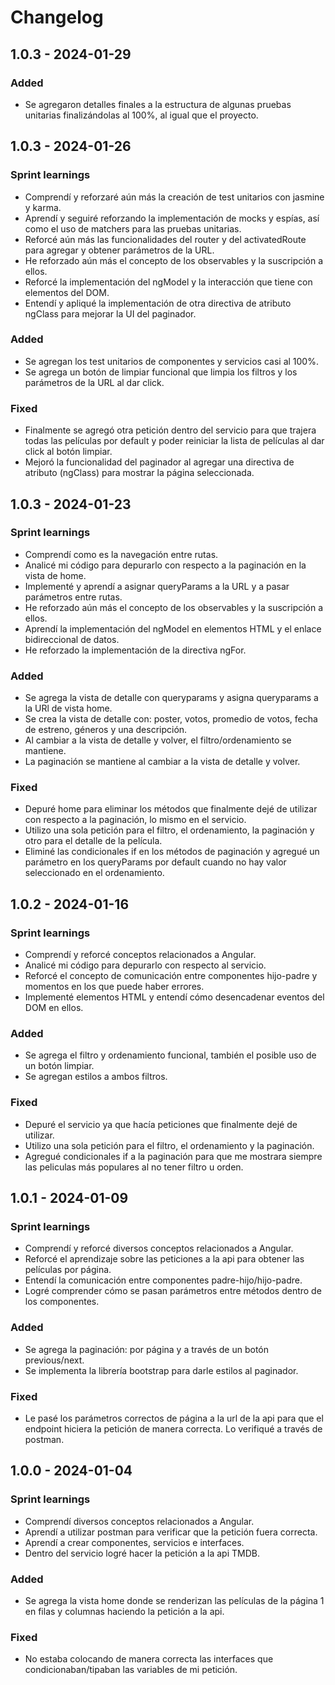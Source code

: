 # Changelog

## 1.0.3 - 2024-01-29

### Added
- Se agregaron detalles finales a la estructura de algunas pruebas unitarias finalizándolas al 100%, al igual que el proyecto.
  
## 1.0.3 - 2024-01-26

### Sprint learnings

- Comprendí y reforzaré aún más la creación de test unitarios con jasmine y karma.
- Aprendí y seguiré reforzando la implementación de mocks y espías, así como el uso de matchers para las pruebas unitarias.
- Reforcé aún más las funcionalidades del router y del activatedRoute para agregar y obtener parámetros de la URL.
- He reforzado aún más el concepto de los observables y la suscripción a ellos.
- Reforcé la implementación del ngModel y la interacción que tiene con elementos del DOM.
- Entendí y apliqué la implementación de otra directiva de atributo ngClass para mejorar la UI del paginador.

### Added

- Se agregan los test unitarios de componentes y servicios casi al 100%.
- Se agrega un botón de limpiar funcional que limpia los filtros y los parámetros de la URL al dar click.

### Fixed

- Finalmente se agregó otra petición dentro del servicio para que trajera todas las películas por default y poder reiniciar la lista de películas al dar click al botón limpiar.
- Mejoró la funcionalidad del paginador al agregar una directiva de atributo (ngClass) para mostrar la página seleccionada.

## 1.0.3 - 2024-01-23

### Sprint learnings

- Comprendí como es la navegación entre rutas.
- Analicé mi código para depurarlo con respecto a la paginación en la vista de home.
- Implementé y aprendí a asignar queryParams a la URL y a pasar parámetros entre rutas.
- He reforzado aún más el concepto de los observables y la suscripción a ellos.
- Aprendí la implementación del ngModel en elementos HTML y el enlace bidireccional de datos.
- He reforzado la implementación de la directiva ngFor.

### Added

- Se agrega la vista de detalle con queryparams y asigna queryparams a la URl de vista home.
- Se crea la vista de detalle con: poster, votos, promedio de votos, fecha de estreno, géneros y una descripción.
- Al cambiar a la vista de detalle y volver, el filtro/ordenamiento se mantiene.
- La paginación se mantiene al cambiar a la vista de detalle y volver.

### Fixed

- Depuré home para eliminar los métodos que finalmente dejé de utilizar con respecto a la paginación, lo mismo en el servicio.
- Utilizo una sola petición para el filtro, el ordenamiento, la paginación y otro para el detalle de la película.
- Eliminé las condicionales if en los métodos de paginación y agregué un parámetro en los queryParams por default cuando no hay valor seleccionado en el ordenamiento.

## 1.0.2 - 2024-01-16

### Sprint learnings

- Comprendí y reforcé conceptos relacionados a Angular.
- Analicé mi código para depurarlo con respecto al servicio.
- Reforcé el concepto de comunicación entre componentes hijo-padre y momentos en los que puede haber errores.
- Implementé elementos HTML y entendí cómo desencadenar eventos del DOM en ellos.

### Added

- Se agrega el filtro y ordenamiento funcional, también el posible uso de un botón limpiar.
- Se agregan estilos a ambos filtros.

### Fixed

- Depuré el servicio ya que hacía peticiones que finalmente dejé de utilizar.
- Utilizo una sola petición para el filtro, el ordenamiento y la paginación.
- Agregué condicionales if a la paginación para que me mostrara siempre las peliculas más populares al no tener filtro u orden.

## 1.0.1 - 2024-01-09

### Sprint learnings

- Comprendí y reforcé diversos conceptos relacionados a Angular.
- Reforcé el aprendizaje sobre las peticiones a la api para obtener las películas por página.
- Entendí la comunicación entre componentes padre-hijo/hijo-padre.
- Logré comprender cómo se pasan parámetros entre métodos dentro de los componentes.

### Added

- Se agrega la paginación: por página y a través de un botón previous/next.
- Se implementa la librería bootstrap para darle estilos al paginador.

### Fixed

- Le pasé los parámetros correctos de página a la url de la api para que el endpoint hiciera la petición de manera correcta. Lo verifiqué a través de postman.

## 1.0.0 - 2024-01-04

### Sprint learnings

- Comprendí diversos conceptos relacionados a Angular.
- Aprendí a utilizar postman para verificar que la petición fuera correcta.
- Aprendí a crear componentes, servicios e interfaces.
- Dentro del servicio logré hacer la petición a la api TMDB.

### Added

- Se agrega la vista home donde se renderizan las películas de la página 1 en filas y columnas haciendo la petición a la api.

### Fixed

- No estaba colocando de manera correcta las interfaces que condicionaban/tipaban las variables de mi petición.
